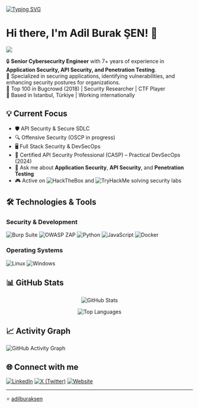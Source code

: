 [![Typing SVG](https://readme-typing-svg.herokuapp.com?color=F7DF1E&lines=Cybersecurity+Engineer;API+Security+Expert;Penetration+Tester;Bug+Bounty+Hunter;Full+Stack+Security)](https://github.com/adilburaksen)

# Hi there, I'm Adil Burak ŞEN! 👋

![](https://komarev.com/ghpvc/?username=adilburaksen&style=for-the-badge&color=blue&label=PROFILE+VIEWS)

🔒 **Senior Cybersecurity Engineer** with 7+ years of experience in **Application Security, API Security, and Penetration Testing**.  
🚀 Specialized in securing applications, identifying vulnerabilities, and enhancing security postures for organizations.  
🎯 Top 100 in Bugcrowd (2018) | Security Researcher | CTF Player  
📍 Based in Istanbul, Türkiye | Working internationally  

## 💡 Current Focus
- 🛡️ API Security & Secure SDLC
- 🔍 Offensive Security (OSCP in progress)
- 🖥️ Full Stack Security & DevSecOps
- 🎯 Certified API Security Professional (CASP) – Practical DevSecOps (2024)
- 💬 Ask me about **Application Security**, **API Security**, and **Penetration Testing**
- 🎮 Active on ![HackTheBox](https://img.shields.io/badge/HackTheBox-111927?style=flat&logo=hackthebox&logoColor=9FEF00) and ![TryHackMe](https://img.shields.io/badge/TryHackMe-212C42?style=flat&logo=tryhackme&logoColor=white) solving security labs

## 🛠️ Technologies & Tools

### Security & Development
![Burp Suite](https://img.shields.io/badge/Burp%20Suite-FF6F00?style=for-the-badge&logo=burp-suite&logoColor=white)
![OWASP ZAP](https://img.shields.io/badge/OWASP%20ZAP-9C27B0?style=for-the-badge&logo=owasp&logoColor=white)
![Python](https://img.shields.io/badge/Python-3776AB?style=for-the-badge&logo=python&logoColor=white)
![JavaScript](https://img.shields.io/badge/JavaScript-F7DF1E?style=for-the-badge&logo=javascript&logoColor=black)
![Docker](https://img.shields.io/badge/Docker-2496ED?style=for-the-badge&logo=docker&logoColor=white)

### Operating Systems
![Linux](https://img.shields.io/badge/Linux-FCC624?style=for-the-badge&logo=linux&logoColor=black)
![Windows](https://img.shields.io/badge/Windows-0078D6?style=for-the-badge&logo=windows&logoColor=white)

## 📊 GitHub Stats
<p align="center">
  <img src="https://github-readme-stats.vercel.app/api?username=adilburaksen&show_icons=true&theme=dark" alt="GitHub Stats" />
</p>

<p align="center">
  <img src="https://github-readme-stats.vercel.app/api/top-langs/?username=adilburaksen&layout=compact&theme=dark" alt="Top Languages" />
</p>

## 📈 Activity Graph
![GitHub Activity Graph](https://github-readme-activity-graph.vercel.app/graph?username=adilburaksen&theme=react-dark)

## 🌐 Connect with me
[![LinkedIn](https://img.shields.io/badge/LinkedIn-%230077B5.svg?&style=for-the-badge&logo=linkedin&logoColor=white)](https://www.linkedin.com/in/adilburaksen/)
[![X (Twitter)](https://img.shields.io/badge/X-%23000000.svg?&style=for-the-badge&logo=x&logoColor=white)](https://twitter.com/adilburaksen)
[![Website](https://img.shields.io/badge/Website-hackwith.me-orange?style=for-the-badge)](https://hackwith.me)

---
⭐️ [adilburaksen](https://github.com/adilburaksen)
